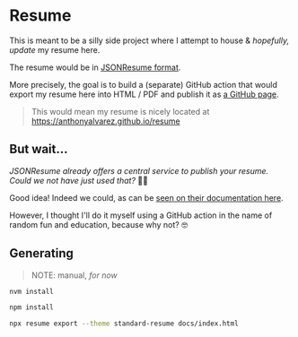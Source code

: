 # Resume

This is meant to be a silly side project where I attempt to house & _hopefully, update_ my resume here.

The resume would be in [JSONResume format](https://jsonresume.org/).

More precisely, the goal is to build a (separate) GitHub action that would export my resume here into HTML / PDF and publish it as [a GitHub page](https://pages.github.com/).

> This would mean my resume is nicely located at https://anthonyalvarez.github.io/resume

## But wait...

_JSONResume already offers a central service to publish your resume. Could we not have just used that?_ :man_shrugging:

Good idea! Indeed we could, as can be [seen on their documentation here](https://jsonresume.org/themes/#themes:~:text=If%20you%20are%20using%20the%20registry,http%3A%2F%2Fregistry.jsonresume.org%2Fthomasdavis%3Ftheme%3Dflat).

However, I thought I'll do it myself using a GitHub action in the name of random fun and education, because why not? :nerd_face:

## Generating

 > NOTE: manual, _for now_

 ```sh
 nvm install

 npm install

 npx resume export --theme standard-resume docs/index.html
 ```
